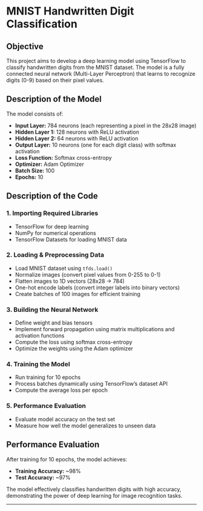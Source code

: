 # MNIST Handwritten Digit Classification

## Objective
This project aims to develop a deep learning model using TensorFlow to classify handwritten digits from the MNIST dataset. The model is a fully connected neural network (Multi-Layer Perceptron) that learns to recognize digits (0-9) based on their pixel values.

## Description of the Model
The model consists of:
- **Input Layer:** 784 neurons (each representing a pixel in the 28x28 image)
- **Hidden Layer 1:** 128 neurons with ReLU activation
- **Hidden Layer 2:** 64 neurons with ReLU activation
- **Output Layer:** 10 neurons (one for each digit class) with softmax activation
- **Loss Function:** Softmax cross-entropy
- **Optimizer:** Adam Optimizer
- **Batch Size:** 100
- **Epochs:** 10

## Description of the Code
### 1. Importing Required Libraries
- TensorFlow for deep learning
- NumPy for numerical operations
- TensorFlow Datasets for loading MNIST data

### 2. Loading & Preprocessing Data
- Load MNIST dataset using `tfds.load()`
- Normalize images (convert pixel values from 0-255 to 0-1)
- Flatten images to 1D vectors (28x28 → 784)
- One-hot encode labels (convert integer labels into binary vectors)
- Create batches of 100 images for efficient training

### 3. Building the Neural Network
- Define weight and bias tensors
- Implement forward propagation using matrix multiplications and activation functions
- Compute the loss using softmax cross-entropy
- Optimize the weights using the Adam optimizer

### 4. Training the Model
- Run training for 10 epochs
- Process batches dynamically using TensorFlow’s dataset API
- Compute the average loss per epoch

### 5. Performance Evaluation
- Evaluate model accuracy on the test set
- Measure how well the model generalizes to unseen data

## Performance Evaluation
After training for 10 epochs, the model achieves:
- **Training Accuracy:** ~98%
- **Test Accuracy:** ~97%

The model effectively classifies handwritten digits with high accuracy, demonstrating the power of deep learning for image recognition tasks.

---



